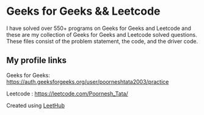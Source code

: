 # Geeks for Geeks && Leetcode
I have solved over 550+ programs on Geeks for Geeks and Leetcode and these are my collection of Geeks for Geeks and Leetcode solved questions.
These files consist of the problem statement, the code, and the driver code.


My profile links 
----------------
Geeks for Geeks: https://auth.geeksforgeeks.org/user/poorneshtata2003/practice

Leetcode : https://leetcode.com/Poornesh_Tata/

Created using [LeetHub](https://github.com/QasimWani/LeetHub)
